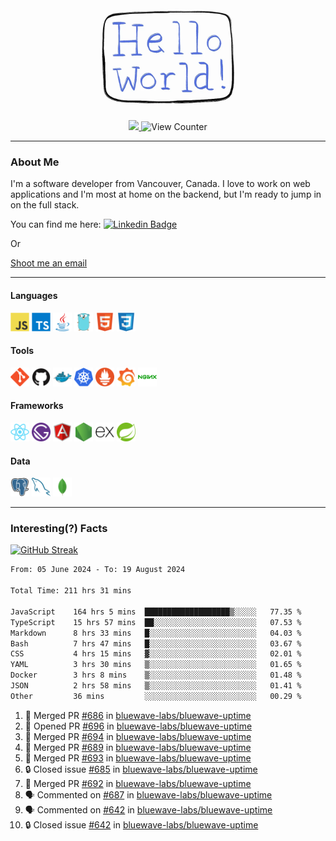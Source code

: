 <div align="center">
    <img src="./img/hello_world.webp" height="200px" width="">
    <div>
        <a href="https://www.linkedin.com/in/ajhollid">
            <img src="https://img.shields.io/badge/LinkedIn-blue"/>
        </a>
        <img src="https://komarev.com/ghpvc/?username=ajhollid&color=yellow" alt="View Counter">
    </div>
</div>

---

### About Me

I'm a software developer from Vancouver, Canada. I love to work on web applications and I'm most at home on the backend, but I'm ready to jump in on the full stack.

You can find me here: [![Linkedin Badge](https://img.shields.io/badge/-ajhollid-blue?style=flat&logo=Linkedin&logoColor=white)](https://www.linkedin.com/in/ajhollid)

Or

[Shoot me an email](mailto:ajhollid@gmail.com)

---

#### Languages

<div>
    <img src="./img/devicons/javascript-original.svg" width=30 height=30 alt="JavaScript">
    <img src="/img/devicons/typescript-original.svg" width=30 height=30 alt="TypeScript">
    <img src="./img/devicons/java-original.svg" width=30 height=30 alt="Java">
    <img src="./img/devicons/go-original.svg" width=30 height=30 alt="Golang">
    <img src="./img/devicons/html5-original.svg" width=30 height=30 alt="HTML 5">
    <img src="./img/devicons/css3-original.svg" width=30 height=30 alt="CSS 3">
</div>

#### Tools

<div>
    <img src="./img/devicons/git-original.svg" width=30 height=30 alt="Git">
    <img src="./img/devicons/github-original.svg" width=30 height=30 alt="Github">
    <img src="./img/devicons/docker-original.svg" width=30 
    height=30 alt="Docker">
    <img src="./img/devicons/kubernetes-original.svg" width=30 height=30 alt="K8">
    <img src="./img/devicons/prometheus-original.svg" width=30 height=30 alt="Prometheus">
    <img src="./img/devicons/grafana-original.svg" width=30 height=30 alt="Grafana">
    <img src="./img/devicons/nginx-original.svg" width=30 height=30 alt="Nginx">
</div>

#### Frameworks

<div>
    <img src="./img/devicons/react-original.svg" width=30 height=30 alt="React">
    <img src="./img/devicons/gatsby-original.svg" width=30 height=30 alt="Gatsby">
    <img src="./img/devicons/angularjs-original.svg" width=30 height=30 alt="AngularJS">
    <img src="./img/devicons/nodejs-original.svg" width=30 height=30 alt="NodeJS">
    <img src="./img/devicons/express-original.svg" width=30 height=30 alt="Express">
    <img src="./img/devicons/spring-original.svg" width=30 height=30 alt="Spring">
</div>

#### Data

<div>
    <img src="./img/devicons/postgresql-original.svg" width=30 height=30 alt="Postgresql">
    <img src="./img/devicons/mysql-original.svg" width=30 height=30 alt="Mysql">
    <img src="./img/devicons/mongodb-original.svg" width=30 height=30 alt="MongoDB">
</div>

---

### Interesting(?) Facts

[![GitHub Streak](http://github-readme-streak-stats.herokuapp.com?user=ajhollid)](https://git.io/streak-stats)

 <!--START_SECTION:waka-->

```txt
From: 05 June 2024 - To: 19 August 2024

Total Time: 211 hrs 31 mins

JavaScript    164 hrs 5 mins  ███████████████████▒░░░░░   77.35 %
TypeScript    15 hrs 57 mins  ██░░░░░░░░░░░░░░░░░░░░░░░   07.53 %
Markdown      8 hrs 33 mins   █░░░░░░░░░░░░░░░░░░░░░░░░   04.03 %
Bash          7 hrs 47 mins   █░░░░░░░░░░░░░░░░░░░░░░░░   03.67 %
CSS           4 hrs 15 mins   ▓░░░░░░░░░░░░░░░░░░░░░░░░   02.01 %
YAML          3 hrs 30 mins   ▒░░░░░░░░░░░░░░░░░░░░░░░░   01.65 %
Docker        3 hrs 8 mins    ▒░░░░░░░░░░░░░░░░░░░░░░░░   01.48 %
JSON          2 hrs 58 mins   ▒░░░░░░░░░░░░░░░░░░░░░░░░   01.41 %
Other         36 mins         ░░░░░░░░░░░░░░░░░░░░░░░░░   00.29 %
```

<!--END_SECTION:waka-->


<!--START_SECTION:activity-->
1. 🎉 Merged PR [#686](https://github.com/bluewave-labs/bluewave-uptime/pull/686) in [bluewave-labs/bluewave-uptime](https://github.com/bluewave-labs/bluewave-uptime)
2. 💪 Opened PR [#696](https://github.com/bluewave-labs/bluewave-uptime/pull/696) in [bluewave-labs/bluewave-uptime](https://github.com/bluewave-labs/bluewave-uptime)
3. 🎉 Merged PR [#694](https://github.com/bluewave-labs/bluewave-uptime/pull/694) in [bluewave-labs/bluewave-uptime](https://github.com/bluewave-labs/bluewave-uptime)
4. 🎉 Merged PR [#689](https://github.com/bluewave-labs/bluewave-uptime/pull/689) in [bluewave-labs/bluewave-uptime](https://github.com/bluewave-labs/bluewave-uptime)
5. 🎉 Merged PR [#693](https://github.com/bluewave-labs/bluewave-uptime/pull/693) in [bluewave-labs/bluewave-uptime](https://github.com/bluewave-labs/bluewave-uptime)
6. 🔒 Closed issue [#685](https://github.com/bluewave-labs/bluewave-uptime/issues/685) in [bluewave-labs/bluewave-uptime](https://github.com/bluewave-labs/bluewave-uptime)
7. 🎉 Merged PR [#692](https://github.com/bluewave-labs/bluewave-uptime/pull/692) in [bluewave-labs/bluewave-uptime](https://github.com/bluewave-labs/bluewave-uptime)
8. 🗣 Commented on [#687](https://github.com/bluewave-labs/bluewave-uptime/pull/687#issuecomment-2299501966) in [bluewave-labs/bluewave-uptime](https://github.com/bluewave-labs/bluewave-uptime)
9. 🗣 Commented on [#642](https://github.com/bluewave-labs/bluewave-uptime/issues/642#issuecomment-2299499315) in [bluewave-labs/bluewave-uptime](https://github.com/bluewave-labs/bluewave-uptime)
10. 🔒 Closed issue [#642](https://github.com/bluewave-labs/bluewave-uptime/issues/642) in [bluewave-labs/bluewave-uptime](https://github.com/bluewave-labs/bluewave-uptime)
<!--END_SECTION:activity-->

